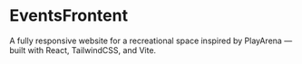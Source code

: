 # EventsFrontent
A fully responsive website for a recreational space inspired by PlayArena — built with React, TailwindCSS, and Vite.
